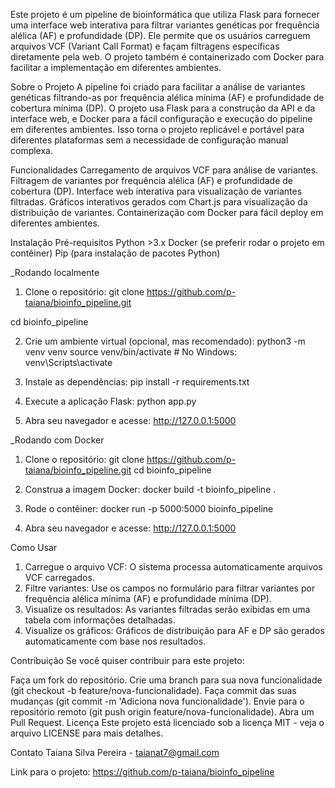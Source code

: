 Este projeto é um pipeline de bioinformática que utiliza Flask para fornecer uma interface web interativa para filtrar variantes genéticas por frequência alélica (AF) e profundidade (DP). Ele permite que os usuários carreguem arquivos VCF (Variant Call Format) e façam filtragens específicas diretamente pela web. O projeto também é containerizado com Docker para facilitar a implementação em diferentes ambientes.

Sobre o Projeto
A pipeline foi criado para facilitar a análise de variantes genéticas filtrando-as por frequência alélica mínima (AF) e profundidade de cobertura mínima (DP). O projeto usa Flask para a construção da API e da interface web, e Docker para a fácil configuração e execução do pipeline em diferentes ambientes. Isso torna o projeto replicável e portável para diferentes plataformas sem a necessidade de configuração manual complexa.

Funcionalidades
Carregamento de arquivos VCF para análise de variantes.
Filtragem de variantes por frequência alélica (AF) e profundidade de cobertura (DP).
Interface web interativa para visualização de variantes filtradas.
Gráficos interativos gerados com Chart.js para visualização da distribuição de variantes.
Containerização com Docker para fácil deploy em diferentes ambientes.

Instalação
Pré-requisitos
Python >3.x
Docker (se preferir rodar o projeto em contêiner)
Pip (para instalação de pacotes Python)

_Rodando localmente
1. Clone o repositório:
git clone https://github.com/p-taiana/bioinfo_pipeline.git

cd bioinfo_pipeline

2. Crie um ambiente virtual (opcional, mas recomendado):
python3 -m venv venv
source venv/bin/activate  # No Windows: venv\Scripts\activate

3. Instale as dependências:
pip install -r requirements.txt

5. Execute a aplicação Flask:
python app.py

7. Abra seu navegador e acesse:
http://127.0.0.1:5000

_Rodando com Docker
1. Clone o repositório:
git clone https://github.com/p-taiana/bioinfo_pipeline.git
cd bioinfo_pipeline

2. Construa a imagem Docker:
docker build -t bioinfo_pipeline .

3. Rode o contêiner:
docker run -p 5000:5000 bioinfo_pipeline

4. Abra seu navegador e acesse:
http://127.0.0.1:5000


Como Usar
1. Carregue o arquivo VCF: O sistema processa automaticamente arquivos VCF carregados.
2. Filtre variantes: Use os campos no formulário para filtrar variantes por frequência alélica mínima (AF) e profundidade mínima (DP).
3. Visualize os resultados: As variantes filtradas serão exibidas em uma tabela com informações detalhadas.
4. Visualize os gráficos: Gráficos de distribuição para AF e DP são gerados automaticamente com base nos resultados.


Contribuição
Se você quiser contribuir para este projeto:

Faça um fork do repositório.
Crie uma branch para sua nova funcionalidade (git checkout -b feature/nova-funcionalidade).
Faça commit das suas mudanças (git commit -m 'Adiciona nova funcionalidade').
Envie para o repositório remoto (git push origin feature/nova-funcionalidade).
Abra um Pull Request.
Licença
Este projeto está licenciado sob a licença MIT - veja o arquivo LICENSE para mais detalhes.

Contato
Taiana Silva Pereira - taianat7@gmail.com

Link para o projeto: https://github.com/p-taiana/bioinfo_pipeline

